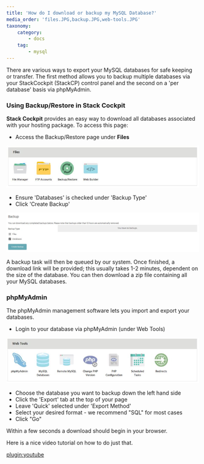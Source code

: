 ```yaml
---
title: 'How do I download or backup my MySQL Database?'
media_order: 'files.JPG,backup.JPG,web-tools.JPG'
taxonomy:
    category:
        - docs
    tag:
        - mysql
---
```


There are various ways to export your MySQL databases for safe keeping or transfer. The first method allows you to backup multiple databases via your StackCockpit (StackCP) control panel and the second on a 'per database' basis via phpMyAdmin.

### Using Backup/Restore in Stack Cockpit

**Stack Cockpit** provides an easy way to download all databases associated with your hosting package. To access this page:

- Access the Backup/Restore page under **Files**

![](files.JPG)

- Ensure 'Databases' is checked under 'Backup Type'
- Click 'Create Backup'

![](backup.JPG)

A backup task will then be queued by our system. Once finished, a download link will be provided; this usually takes 1-2 minutes, dependent on the size of the database. You can then download a zip file containing all your MySQL databases.

### phpMyAdmin

The phpMyAdmin management software lets you import and export your databases. 

- Login to your database via phpMyAdmin (under Web Tools)

![](web-tools.JPG)

- Choose the database you want to backup down the left hand side
- Click the 'Export' tab at the top of your page
- Leave 'Quick' selected under 'Export Method'
- Select your desired format - we recommend "SQL" for most cases
- Click "Go"

Within a few seconds a download should begin in your browser.

Here is a nice video tutorial on how to do just that.

[plugin:youtube](https://www.youtube.com/watch?v=MEpM6fuD4yM)